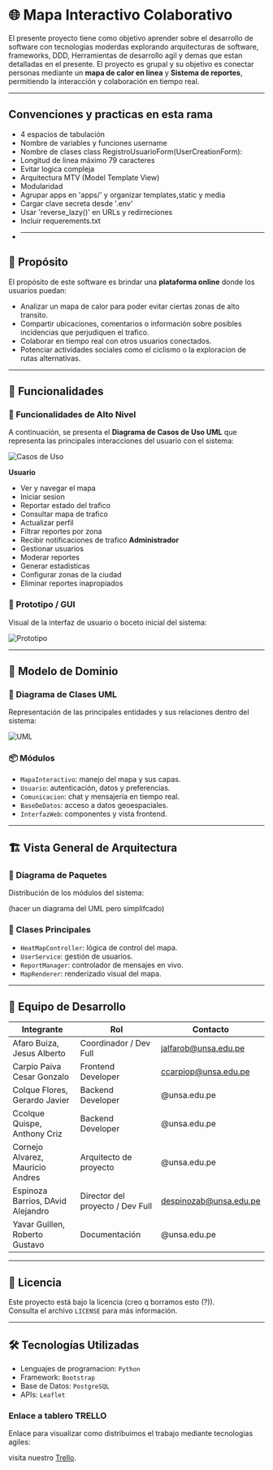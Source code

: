 # 🌐 Mapa Interactivo Colaborativo

El presente proyecto tiene como objetivo aprender sobre el desarrollo de software con tecnologias moderdas explorando arquitecturas de software, frameworks, DDD, Herramientas de desarrollo agil y demas que estan detalladas en el presente. El proyecto es grupal y su objetivo es conectar personas mediante un **mapa de calor en línea** y **Sistema de reportes**, permitiendo la interacción y colaboración en tiempo real.

---

## Convenciones y practicas en esta rama

- 4 espacios de tabulación
- Nombre de variables y funciones
  username
- Nombre de clases
  class RegistroUsuarioForm(UserCreationForm):
- Longitud de linea máximo 79 caracteres
- Evitar logica compleja
- Arquitectura MTV (Model Template View)
- Modularidad
- Agrupar apps en 'apps/' y organizar templates,static y media
- Cargar clave secreta desde '.env'
- Usar 'reverse_lazy()' en URLs y redirreciones
- Incluir requerements.txt
- ***

## 📌 Propósito

El propósito de este software es brindar una **plataforma online** donde los usuarios puedan:

- Analizar un mapa de calor para poder evitar ciertas zonas de alto transito.
- Compartir ubicaciones, comentarios o información sobre posibles incidencias que perjudiquen el trafico.
- Colaborar en tiempo real con otros usuarios conectados.
- Potenciar actividades sociales como el ciclismo o la exploracion de rutas alternativas.

---

## 🚀 Funcionalidades

### 🔹 Funcionalidades de Alto Nivel

A continuación, se presenta el **Diagrama de Casos de Uso UML** que representa las principales interacciones del usuario con el sistema:

![Casos de Uso](scr/rm/casosDeUso.jpeg)

**Usuario**

- Ver y navegar el mapa
- Iniciar sesion
- Reportar estado del trafico
- Consultar mapa de trafico
- Actualizar perfil
- Filtrar reportes por zona
- Recibir notificaciones de trafico
  **Administrador**
- Gestionar usuarios
- Moderar reportes
- Generar estadisticas
- Configurar zonas de la ciudad
- Eliminar reportes inapropiados

### 🔸 Prototipo / GUI

Visual de la interfaz de usuario o boceto inicial del sistema:

![Prototipo](scr/rm/prototipo.png)

---

## 🧠 Modelo de Dominio

### 🧩 Diagrama de Clases UML

Representación de las principales entidades y sus relaciones dentro del sistema:

![UML](scr/rm/uml.jpg)

### 📦 Módulos

- `MapaInteractivo`: manejo del mapa y sus capas.
- `Usuario`: autenticación, datos y preferencias.
- `Comunicacion`: chat y mensajería en tiempo real.
- `BaseDeDatos`: acceso a datos geoespaciales.
- `InterfazWeb`: componentes y vista frontend.

---

## 🏗️ Vista General de Arquitectura

### 📁 Diagrama de Paquetes

Distribución de los módulos del sistema:

(hacer un diagrama del UML pero simplifcado)

### 🔧 Clases Principales

- `HeatMapController`: lógica de control del mapa.
- `UserService`: gestión de usuarios.
- `ReportManager`: controlador de mensajes en vivo.
- `MapRenderer`: renderizado visual del mapa.

---

## 👥 Equipo de Desarrollo

| Integrante                        | Rol                              | Contacto               |
| --------------------------------- | -------------------------------- | ---------------------- |
| Afaro Buiza, Jesus Alberto        | Coordinador / Dev Full           | jalfarob@unsa.edu.pe   |
| Carpio Paiva Cesar Gonzalo        | Frontend Developer               | ccarpiop@unsa.edu.pe   |
| Colque Flores, Gerardo Javier     | Backend Developer                | @unsa.edu.pe           |
| Ccolque Quispe, Anthony Criz      | Backend Developer                | @unsa.edu.pe           |
| Cornejo Alvarez, Mauricio Andres  | Arquitecto de proyecto           | @unsa.edu.pe           |
| Espinoza Barrios, DAvid Alejandro | Director del proyecto / Dev Full | despinozab@unsa.edu.pe |
| Yavar Guillen, Roberto Gustavo    | Documentación                    | @unsa.edu.pe           |

---

## 📄 Licencia

Este proyecto está bajo la licencia (creo q borramos esto (?)).  
Consulta el archivo `LICENSE` para más información.

---

## 🛠️ Tecnologías Utilizadas

- Lenguajes de programacion: `Python`
- Framework: `Bootstrap`
- Base de Datos: `PostgreSQL`
- APIs: `Leaflet`

### Enlace a tablero TRELLO

Enlace para visualizar como distribuimos el trabajo mediante tecnologias agiles:

visita nuestro [Trello](https://trello.com/b/VHHYqcFk/is-sistema-de-reportes-de-trafico-arequipa).
